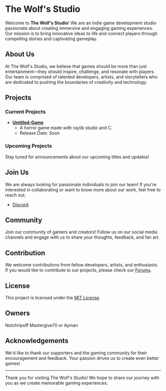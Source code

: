 # The Wolf's Studio

Welcome to **The Wolf's Studio**! We are an indie game development studio passionate about creating immersive and engaging gaming experiences. Our mission is to bring innovative ideas to life and connect players through compelling stories and captivating gameplay.

## About Us

At The Wolf's Studio, we believe that games should be more than just entertainment—they should inspire, challenge, and resonate with players. Our team is comprised of talented developers, artists, and storytellers who are dedicated to pushing the boundaries of creativity and technology.

## Projects

### Current Projects

- **[Untitled-Game](link-to-game1)**
  - A horror game made with raylib studio and C.
  - Release Date: Soon

### Upcoming Projects

Stay tuned for announcements about our upcoming titles and updates!

## Join Us

We are always looking for passionate individuals to join our team! If you're interested in collaborating or want to know more about our work, feel free to reach out.

- [Discord](https://discord.gg/M9kEvdBcYH).
## Community

Join our community of gamers and creators! Follow us on our social media channels and engage with us to share your thoughts, feedback, and fan art.

## Contribution

We welcome contributions from fellow developers, artists, and enthusiasts. If you would like to contribute to our projects, please check our [Forums](https://the-wolfs-studio.boards.net/).

## License

This project is licensed under the [MIT License](LICENSE).

## Owners
Notchripoff
Mastergive70 or Ayman

## Acknowledgements

We'd like to thank our supporters and the gaming community for their encouragement and feedback. Your passion drives us to create even better games!

---

Thank you for visiting The Wolf's Studio! We hope to share our journey with you as we create memorable gaming experiences.
